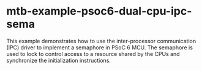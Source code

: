 # mtb-example-psoc6-dual-cpu-ipc-sema
This example demonstrates how to use the inter-processor communication (IPC) driver to implement a semaphore in PSoC 6 MCU. The semaphore is used to lock to control access to a resource shared by the CPUs and synchronize the initialization instructions.
